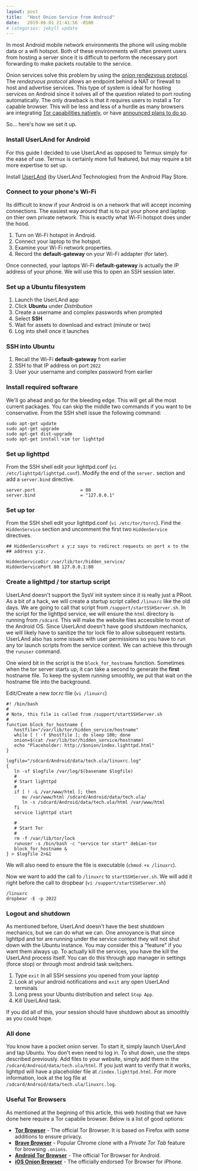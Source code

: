 ```yaml
---
layout: post
title:  "Host Onion Service from Android"
date:   2019-06-01 21:41:56 -0500
# categories: jekyll update
---
```


In most Android mobile network environments the phone will using mobile data or a wifi hotspot.  Both of these environments will often prevent users from hosting a server since it is difficult to perform the necessary port forwarding to make packets routable to the service.

Onion services solve this problem by using the [onion rendezvous protocol](https://www.torproject.org/docs/onion-services.html.en).  The *rendezvous protocol* allows an endpoint behind a NAT or firewall to host and advertise services.  This type of system is ideal for hosting services on Android since it solves all of the question related to port routing automatically.  The only drawback is that it requires users to install a Tor capable browser.  This will be less and less of a hurdle as many browsers are integrating [Tor capabilities natively](https://brave.com/tor-tabs-beta), or have [announced plans to do so](https://www.zdnet.com/article/mozilla-offers-research-grant-for-a-way-to-embed-tor-inside-firefox/).

So... here's how we set it up.

### Install UserLAnd for Android

For this guide I decided to use UserLAnd as opposed to Termux simply for the ease of use.  Termux is certainly more full featured, but may require a bit more expertise to set up.

Install [UserLAnd](https://play.google.com/store/apps/details?id=tech.ula) (by UserLAnd Technologies) from the Android Play Store.

### Connect to your phone's Wi-Fi

Its difficult to know if your Android is on a network that will accept incoming connections.  The easiest way around that is to put your phone and laptop on thier own private network.  This is exactly what Wi-Fi hotspot does under the hood.

1. Turn on Wi-Fi hotspot in Android.
2. Connect your laptop to the hotspot.
3. Examine your Wi-Fi network properties.
4. Record the **default-gateway** on your Wi-Fi addapter (for later).

Once connected, your laptops Wi-Fi **default-gateway** is actually the IP address of your phone.  We will use this to open an SSH session later.

### Set up a Ubuntu filesystem

1. Launch the UserLAnd app
2. Click **Ubuntu** under *Distribution*
3. Create a username and complex passwords when prompted
4. Select **SSH**
5. Wait for assets to download and extract (minute or two)
6. Log into shell once it launches

### SSH into Ubuntu

1. Recall the Wi-Fi **default-gateway** from earlier
2. SSH to that IP address on port `2022`
3. User your username and complex password from earlier

### Install required software

We'll go ahead and go for the bleeding edge.  This will get all the most current packages.  You can skip the middle two commands if you want to be conservative.  From the SSH shell issue the following command:

```shell
sudo apt-get update
sudo apt-get upgrade
sudo apt-get dist-upgrade
sudo apt-get install vim tor lighttpd
```

### Set up lighttpd

From the SSH shell edit your lighttpd.conf (`vi /etc/lighttpd/lighttpd.conf`).  Modify the end of the `server.` section and add a `server.bind` directive.

```
server.port                 = 80
server.bind                 = "127.0.0.1"
```

### Set up tor

From the SSH shell edit your lighttpd.conf (`vi /etc/tor/torrc`).  Find the `HiddenService` section and uncomment the first two `HiddenService` directives.

```
## HiddenServicePort x y:z says to redirect requests on port x to the
## address y:z.

HiddenServiceDir /var/lib/tor/hidden_service/
HiddenServicePort 80 127.0.0.1:80
```

### Create a lighttpd / tor startup script

UserLAnd doesn't support the SysV init system since it is really just a PRoot.  As a bit of a hack, we will create a startup script called `/linuxrc` like the old days.  We are going to call that script from `/support/startSSHServer.sh`.  In the script for the lighttpd service, we will ensure the `html` directory is running from `/sdcard`.  This will make the website files accessible to most of the Android OS.  Since UserLAnd doesn't have good shutdown mechanics, we will likely have to sanitize the tor lock file to allow subsequent restarts.  UserLAnd also has some issues with user permissions so you have to run any tor launch scripts from the service context.  We can achieve this through the `runuser` command.

One wierd bit in the script is the `block_for_hostname` function.  Sometimes when the tor server starts up, it can take a second to generate the **first** hostname file.  To keep the system running smoothly, we put that wait on the hostname file into the background.

Edit/Create a new *tor.rc* file (`vi /linuxrc`)

```shell
#! /bin/bash
#
# Note, this file is called from /support/startSSHServer.sh
#
function block_for_hostname {
   hostfile="/var/lib/tor/hidden_service/hostname"
   while [ ! -f $hostfile ]; do sleep 100; done
   onion=$(cat /var/lib/tor/hidden_service/hostname)
   echo "Placeholder: http://$onion/index.lighttpd.html"
}

logfile="/sdcard/Android/data/tech.ula/linuxrc.log"
{
   ln -sf $logfile /var/log/$(basename $logfile)
   #
   # Start lighttpd
   #
   if [ ! -L /var/www/html ]; then
      mv /var/www/html /sdcard/Android/data/tech.ula/
      ln -s /sdcard/Android/data/tech.ula/html /var/www/html
   fi
   service lighttpd start

   #
   # Start Tor
   #
   rm -f /var/lib/tor/lock
   runuser -s /bin/bash -c "service tor start" debian-tor
   block_for_hostname &
} > $logfile 2>&1
```

We will also need to ensure the file is executable (`chmod +x /linuxrc`).

Now we want to add the call to `/linuxrc` to `startSSHServer.sh`.  We will add it right before the call to dropbear (`vi /support/startSSHServer.sh`)

```
/linuxrc
dropbear -E -p 2022
```

### Logout and shutdown

As mentioned before, UserLAnd doesn't have the best shutdown mechanics, but we can do what we can.  One annoyance is that since lighttpd and tor are running under the service context they will not shut down with the Ubuntu instance.  You may consider this a "feature" if you want them always up.  To actually kill the services, you have the kill the UserLAnd process itself.  You can do this through app manager in settings (force stop) or through most android task switchers.

1. Type `exit` in all SSH sessions you opened from your laptop
2. Look at your android notifications and `exit` any open UserLAnd terminals
3. Long press your Ubuntu distribution and select `Stop App`.
4. Kill UserLAnd task.

If you did all of this, your session should have shutdown about as smoothly as you could hope.

### All done

You know have a pocket onion server.  To start it, simply launch UserLAnd and tap Ubuntu.  You don't even need to log in.  To shut down, use the steps described previously.  Add files to your website, simply add them in the `/sdcard/Android/data/tech.ula/html`.  If you just want to verify that it works, lighttpd will have a placeholder file at `/index.lighttpd.html`.  For more information, look at the log file at `/sdcard/Android/data/tech.ula/linuxrc.log`.

### Useful Tor Browsers

As mentioned at the begining of this article, this web hosting that we have done here require a Tor capabile browser.  Below is a list of good options:

* [**Tor Browser**](https://www.torproject.org/download/) - The official Tor Browser.  It is based on Firefox with some additions to ensure privacy.
* [**Brave Browser**](https://brave.com/dwb616) - Popular Chrome clone with a *Private Tor Tab* feature for browsing `.onions`.
* [**Android Tor Browser**](https://play.google.com/store/apps/details?id=org.torproject.torbrowser) - The official Tor Browser for Android.
* [**iOS Onion Browser**](https://itunes.apple.com/us/app/onion-browser/id519296448) - The officially endorsed Tor Browser for iPhone.
